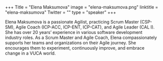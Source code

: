 +++
Title = "Elena Maksumova"
image = "elena-maksumova.png"
linktitle = "elena-maksumova"
Twitter = ""
type = "speaker"
+++

Elena Maksumova is a passionate Agilist, practicing Scrum Master (CSP-SM), Agile Coach (ICP-ACC, ICP-ENT, ICP-CAT), and Agile Leader (CAL I). She has over 20 years’ experience in various software development industry roles. As a Scrum Master and Agile Coach, Elena compassionately supports her teams and organizations on their Agile journey. She encourages them to experiment, continuously improve, and embrace change in a VUCA world.